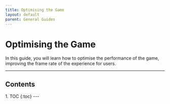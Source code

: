 ```yaml
---
title: Optimising the Game
layout: default
parent: General Guides
---
```


# Optimising the Game
In this guide, you will learn how to optimise the performance of the game, improving the frame rate of the experience for users.

---
<h2 class="text-delta">Contents</h2>
1. TOC
{:toc}
---

